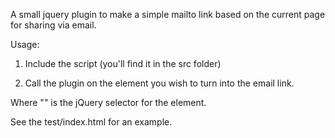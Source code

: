 A small jquery plugin to make a simple mailto link based on the current page for sharing via email.

Usage:

1. Include the script (you'll find it in the src folder)

<script type="text/javascript" src="jquery.shareemail.js"></script>

2. Call the plugin on the element you wish to turn into the email link.

<script type="text/javascript">
  $(<selector>).shareEmail();
</script>

Where "<selector>" is the jQuery selector for the element.

See the test/index.html for an example.
